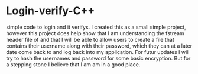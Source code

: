 # Login-verify-C++
simple code to login and it verifys. I created this as a small simple project, however this project does help show that I am understanding the fstream header file of 
and that I will be able to allow users to create a file that contains their username along with their password, which they can at a later date come back to and log 
back into my application. For futur updates I will try to hash the usernames and password for some basic encryption. But for a stepping stone I believe that I am 
am in a good place.
